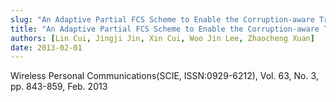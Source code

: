 ```yaml
---
slug: "An Adaptive Partial FCS Scheme to Enable the Corruption-aware Transport Protocols over IP Networks for Fourth Generation Wireless Communications"
title: "An Adaptive Partial FCS Scheme to Enable the Corruption-aware Transport Protocols over IP Networks for Fourth Generation Wireless Communications"
authors: [Lin Cui, Jingji Jin, Xin Cui, Woo Jin Lee, Zhaocheng Xuan]
date: 2013-02-01
---
```


Wireless Personal Communications(SCIE, ISSN:0929-6212), Vol. 63, No. 3, pp. 843-859, Feb. 2013
